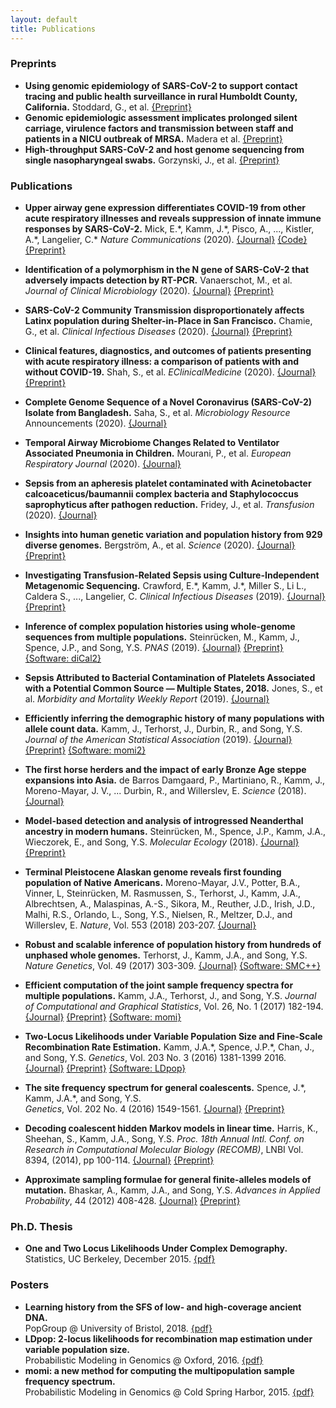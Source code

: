 ```yaml
---
layout: default
title: Publications
---
```


### Preprints

- **Using genomic epidemiology of SARS-CoV-2 to support contact
  tracing and public health surveillance in rural Humboldt County,
  California.** Stoddard, G., et al.
  [{Preprint}](https://www.medrxiv.org/content/10.1101/2021.09.21.21258385v1)
- **Genomic epidemiologic assessment implicates prolonged silent
  carriage, virulence factors and transmission between staff and
  patients in a NICU outbreak of MRSA.** Madera et al.
  [{Preprint}](https://www.medrxiv.org/content/10.1101/2021.07.28.21261307v1.full)
- **High-throughput SARS-CoV-2 and host genome sequencing from single
  nasopharyngeal swabs.** Gorzynski, J., et al.
  [{Preprint}](https://www.medrxiv.org/content/10.1101/2020.07.27.20163147v2)

  
### Publications

- **Upper airway gene expression differentiates COVID-19 from other
  acute respiratory illnesses and reveals suppression of innate immune
  responses by SARS-CoV-2.** Mick, E.\*, Kamm, J.\*, Pisco, A., ...,
  Kistler, A.\*, Langelier, C.\* *Nature Communications* (2020).
  [{Journal}](https://www.nature.com/articles/s41467-020-19587-y)
  [{Code}](https://github.com/czbiohub/covid19-transcriptomics-pathogenesis-diagnostics-results)
  [{Preprint}](https://www.medrxiv.org/content/10.1101/2020.05.18.20105171v4)
  
- **Identification of a polymorphism in the N gene of SARS-CoV-2 that
  adversely impacts detection by RT-PCR.** Vanaerschot, M., et
  al. *Journal of Clinical Microbiology* (2020).
  [{Journal}](https://jcm.asm.org/content/early/2020/10/16/JCM.02369-20.abstract)
  [{Preprint}](https://www.biorxiv.org/content/10.1101/2020.08.25.265074v1)

-   **SARS-CoV-2 Community Transmission disproportionately affects
    Latinx population during Shelter-in-Place in San
    Francisco.** Chamie, G., et al. *Clinical Infectious Diseases*
    (2020).
    [{Journal}](https://academic.oup.com/cid/advance-article/doi/10.1093/cid/ciaa1234/5895337)
    [{Preprint}](https://www.medrxiv.org/content/10.1101/2020.06.15.20132233v1)

-   **Clinical features, diagnostics, and outcomes of patients
    presenting with acute respiratory illness: a comparison of patients
    with and without COVID-19.** Shah, S., et al. *EClinicalMedicine*
    (2020).
    [{Journal}](https://www.sciencedirect.com/science/article/pii/S2589537020302625)
    [{Preprint}](https://www.medrxiv.org/content/10.1101/2020.05.02.20082461v1.full)

-   **Complete Genome Sequence of a Novel Coronavirus (SARS-CoV-2)
    Isolate from Bangladesh.** Saha, S., et al. *Microbiology Resource*
    Announcements (2020).
    [{Journal}](https://mra.asm.org/content/9/24/e00568-20.abstract)

-   **Temporal Airway Microbiome Changes Related to Ventilator
    Associated Pneumonia in Children.** Mourani, P., et al. *European
    Respiratory Journal* (2020).
    [{Journal}](https://erj.ersjournals.com/content/early/2020/09/09/13993003.01829-2020.abstract)

-   **Sepsis from an apheresis platelet contaminated with
    Acinetobacter calcoaceticus/baumannii complex bacteria and
    Staphylococcus saprophyticus after pathogen reduction.** Fridey,
    J., et al. *Transfusion* (2020).
    [{Journal}](https://onlinelibrary.wiley.com/doi/abs/10.1111/trf.15951)

-   **Insights into human genetic variation and population history
    from 929 diverse genomes.** Bergström, A., et al. *Science*
    (2020).
    [{Journal}](https://science.sciencemag.org/content/367/6484/eaay5012.abstract)
    [{Preprint}](https://www.biorxiv.org/content/10.1101/674986v1)

-   **Investigating Transfusion-Related Sepsis using
    Culture-Independent Metagenomic Sequencing.** Crawford, E.\*,
    Kamm, J.\*, Miller S., Li L., Caldera S., ..., Langelier,
    C. *Clinical Infectious Diseases* (2019).
    [{Journal}](https://www.ncbi.nlm.nih.gov/pubmed/31563940)
    [{Preprint}](https://www.biorxiv.org/content/10.1101/653337v3)

-   **Inference of complex population histories using whole-genome
    sequences from multiple populations.** Steinrücken, M., Kamm, J., Spence, J.P., and Song, Y.S.
    *PNAS* (2019).
    [{Journal}](https://www.pnas.org/content/early/2019/08/05/1905060116)
    [{Preprint}](http://dx.doi.org/10.1101/026591)
    [{Software: diCal2}](https://sourceforge.net/projects/dical2)

-   **Sepsis Attributed to Bacterial Contamination of Platelets
    Associated with a Potential Common Source — Multiple States,
    2018.** Jones, S., et al. *Morbidity and Mortality Weekly Report*
    (2019).
    [{Journal}](https://www.cdc.gov/mmwr/volumes/68/wr/mm6823a2.htm)

-   **Efficiently inferring the demographic history of many populations
    with allele count data.** Kamm, J., Terhorst, J., Durbin, R., and Song, Y.S.
    *Journal of the American Statistical Association* (2019).
    [{Journal}](https://www.tandfonline.com/doi/full/10.1080/01621459.2019.1635482)
    [{Preprint}](https://www.biorxiv.org/content/early/2018/03/23/287268)
    [{Software: momi2}](https://github.com/popgenmethods/momi2)

-  **The first horse herders and the impact of early Bronze Age steppe expansions into Asia.**
   de Barros Damgaard, P., Martiniano, R., Kamm, J., Moreno-Mayar, J. V., ... Durbin, R., and Willerslev, E.
   *Science* (2018).
   [{Journal}](http://science.sciencemag.org/content/early/2018/05/08/science.aar7711)

-   **Model-based detection and analysis of introgressed Neanderthal
    ancestry in modern humans.** Steinrücken, M., Spence, J.P., Kamm, J.A., Wieczorek, E., and Song, Y.S. *Molecular Ecology* (2018). 
    [{Journal}](https://onlinelibrary.wiley.com/doi/abs/10.1111/mec.14565)
    [{Preprint}](https://www.biorxiv.org/content/early/2017/12/01/227660)

-   **Terminal Pleistocene Alaskan genome reveals first founding
    population of Native Americans.** 
    Moreno-Mayar, J.V., Potter, B.A., Vinner, L, Steinrücken, M.
    Rasmussen, S., Terhorst, J., Kamm, J.A., Albrechtsen, A.,
    Malaspinas, A.-S., Sikora, M., Reuther, J.D., Irish, J.D., Malhi,
    R.S., Orlando, L., Song, Y.S., Nielsen, R., Meltzer, D.J., and
    Willerslev, E. 
    *Nature*, Vol. 553 (2018) 203-207. 
    [{Journal}](https://www.nature.com/articles/nature25173)

-   **Robust and scalable inference of population history from hundreds
    of unphased whole genomes.** 
    Terhorst, J., Kamm, J.A., and Song, Y.S.
    *Nature Genetics*, Vol. 49 (2017) 303-309. 
    [{Journal}](http://dx.doi.org/10.1038/ng.3748) [{Software:
    SMC++}](https://github.com/popgenmethods/smcpp)

-   **Efficient computation of the joint sample frequency spectra for
    multiple populations.** 
    Kamm, J.A., Terhorst, J., and Song, Y.S. 
    *Journal of Computational and Graphical Statistics*, Vol. 26, No.
    1 (2017) 182-194. 
    [{Journal}](http://www.tandfonline.com/doi/abs/10.1080/10618600.2016.1159212)
    [{Preprint}](http://arxiv.org/abs/1503.01133) [{Software:
    momi}](https://github.com/popgenmethods/momi)

-   **Two-Locus Likelihoods under Variable Population Size and
    Fine-Scale Recombination Rate Estimation.** 
    Kamm, J.A.\*, Spence, J.P.\*, Chan, J., and Song, Y.S.
    *Genetics*, Vol. 203 No. 3 (2016) 1381-1399 2016. 
    [{Journal}](http://www.genetics.org/content/203/3/1381)
    [{Preprint}](http://arxiv.org/abs/1510.06017) [{Software:
    LDpop}](https://github.com/popgenmethods/ldpop)

-   **The site frequency spectrum for general coalescents.** 
    Spence, J.\*, Kamm, J.A.\*, and Song, Y.S.  
    *Genetics*, Vol. 202 No. 4 (2016) 1549-1561. 
    [{Journal}](http://www.genetics.org/content/genetics/202/4/1549.full.pdf)
    [{Preprint}](http://arxiv.org/abs/1510.05631)

-   **Decoding coalescent hidden Markov models in linear time.** 
    Harris, K., Sheehan, S., Kamm, J.A., Song, Y.S. 
    *Proc. 18th Annual Intl. Conf. on Research in Computational
    Molecular Biology (RECOMB)*, LNBI Vol. 8394, (2014), pp 100-114. 
    [{Journal}](http://dx.doi.org/10.1007/978-3-319-05269-4_8)
    [{Preprint}](http://arxiv.org/abs/1403.0858)

-   **Approximate sampling formulae for general finite-alleles models of
    mutation.** 
    Bhaskar, A., Kamm, J.A., and Song, Y.S. 
    *Advances in Applied Probability*, 44 (2012) 408-428. 
    [{Journal}](http://projecteuclid.org/euclid.aap/1339878718)
    [{Preprint}](http://arxiv.org/abs/1109.2386)

### Ph.D. Thesis

-   **One and Two Locus Likelihoods Under Complex Demography.**  
    Statistics, UC Berkeley, December 2015. 
    [{pdf}](/assets/thesis.pdf)

### Posters

-   **Learning history from the SFS of low- and high-coverage ancient
    DNA.**  
    PopGroup @ University of Bristol, 2018. 
    [{pdf}](/assets/ancient_momi.pdf)
-   **LDpop: 2-locus likelihoods for recombination map estimation under
    variable population size.**  
    Probabilistic Modeling in Genomics @ Oxford, 2016. 
    [{pdf}](/assets/ldpop_poster.pdf)
-   **momi: a new method for computing the multipopulation sample
    frequency spectrum.**  
    Probabilistic Modeling in Genomics @ Cold Spring Harbor, 2015. 
    [{pdf}](/assets/momi_poster.pdf)
